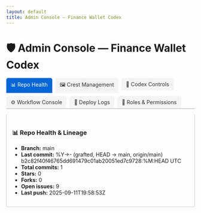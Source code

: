 ```yaml
---
layout: default
title: Admin Console — Finance Wallet Codex
---
```


# 🛡️ Admin Console — Finance Wallet Codex

<div class="tabs">
  <ul class="tab-links">
    <li class="active"><a href="#admin-tab1">📊 Repo Health</a></li>
    <li><a href="#admin-tab2">🖼 Crest Management</a></li>
    <li><a href="#admin-tab3">📜 Codex Controls</a></li>
    <li><a href="#admin-tab4">⚙️ Workflow Console</a></li>
    <li><a href="#admin-tab5">📄 Deploy Logs</a></li>
    <li><a href="#admin-tab6">🔐 Roles & Permissions</a></li>
  </ul>
  <div class="tab-content">
    <div id="admin-tab1" class="tab active" data-perm="health:view">
      <h3>📊 Repo Health & Lineage</h3>
      <ul>
        <li><strong>Branch:</strong> main</li>
        <li><strong>Last commit:</strong> %Y->- (grafted, HEAD -> main, origin/main) b2c82f40f46765dd691479c01ab20051ed7c9728:%M:HEAD UTC</li>
        <li><strong>Total commits:</strong> 1</li>
        <li><strong>Stars:</strong> 0</li>
        <li><strong>Forks:</strong> 0</li>
        <li><strong>Open issues:</strong> 9</li>
        <li><strong>Last push:</strong> 2025-09-11T19:58:53Z</li>
      </ul>
    </div>
    <div id="admin-tab2" class="tab" data-perm="crest:write">
      <h3>🖼 Crest Management</h3>
      <p><a href="../assets/impact-crests/">View all crests</a></p>
    </div>
    <div id="admin-tab3" class="tab" data-perm="codex:write">
      <h3>📜 Codex Index Controls</h3>
      <p><a href="../codex-index.md">Regenerate Codex Index</a></p>
    </div>
    <div id="admin-tab4" class="tab" data-perm="workflows:dispatch">
      <h3>⚙️ Workflow Console</h3>
      <ul>
        <li><a href="https://github.com/Alli-Adeleke/Finance_Wallet_Onboarding_Tm/actions">View Actions</a></li>
        <li><a href="https://github.com/Alli-Adeleke/Finance_Wallet_Onboarding_Tm/actions/workflows/pages.yml">Trigger Pages Deploy</a></li>
      </ul>
    </div>
    <div id="admin-tab5" class="tab" data-perm="logs:view">
      <h3>📄 Pages Deploy Log</h3>
      <p><a href="https://github.com/Alli-Adeleke/Finance_Wallet_Onboarding_Tm/actions/workflows/pages.yml">Latest Logs</a></p>
    </div>
    <div id="admin-tab6" class="tab" data-perm="admin:guardrails">
      <h3>🔐 Roles & Permissions</h3>
      <label for="roleSelect"><strong>Active role:</strong></label>
      <select id="roleSelect">
        <option value="owner">Owner</option>
        <option value="operator">Operator</option>
        <option value="steward">Steward</option>
        <option value="auditor">Auditor</option>
        <option value="contributor">Contributor</option>
        <option value="automation">Automation (Bot)</option>
        <option value="viewer">Viewer</option>
        <option value="board">Board</option>
        <option value="compliance">Compliance</option>
        <option value="audit">Audit</option>
        <option value="partner">Partner</option>
        <option value="guest">Guest</option>
      </select>
      <h4>Role matrix</h4>
      <ul>
        {% for pair in site.data.roles.roles %}
          {% assign key = pair[0] %}{% assign role = pair[1] %}
          <li><strong>{{ role.name }} ({{ key }}):</strong> {{ role.grants | join: ", " }}</li>
        {% endfor %}
      </ul>
      <p><em>UI gating only; enforced via branch protection, CODEOWNERS, environments.</em></p>
    </div>
  </div>
</div>

<style>
.tabs { margin-top: 15px; }
.tab-links { list-style: none; padding: 0; display: flex; gap: 8px; border-bottom: 2px solid #ccc; flex-wrap: wrap; }
.tab-links a { padding: 8px 12px; background: #f4f4f4; color: #333; text-decoration: none; border-radius: 5px 5px 0 0; display: block; }
.tab-links li.active a { background: #0366d6; color: #fff; }
.tab-content .tab { display: none; padding: 15px; border: 1px solid #ccc; border-top: none; }
.tab-content .tab.active { display: block; }
</style>

<script>
document.addEventListener("DOMContentLoaded",function(){
  // tabs
  const l=document.querySelectorAll(".tab-links a"), t=document.querySelectorAll(".tab");
  l.forEach(a=>a.addEventListener("click",e=>{
    e.preventDefault();
    l.forEach(x=>x.parentElement.classList.remove("active"));
    t.forEach(n=>n.classList.remove("active"));
    a.parentElement.classList.add("active");
    document.querySelector(a.getAttribute("href")).classList.add("active");
  }));
  // role gating
  const saved=localStorage.getItem("fw_role")||"viewer";
  const sel=document.getElementById("roleSelect");
  if(sel){ sel.value=saved; sel.addEventListener("change",()=>{ localStorage.setItem("fw_role",sel.value); applyRole(sel.value); }); }
  const roles = {{ site.data.roles.roles | jsonify }};
  function applyRole(roleKey){ const grants=new Set((roles[roleKey]&&roles[roleKey].grants)||[]);
    document.querySelectorAll("[data-perm]").forEach(el=>{
      el.style.display = grants.has(el.getAttribute("data-perm")) ? "" : "none";
    });
  }
  applyRole(saved);
});
</script>
